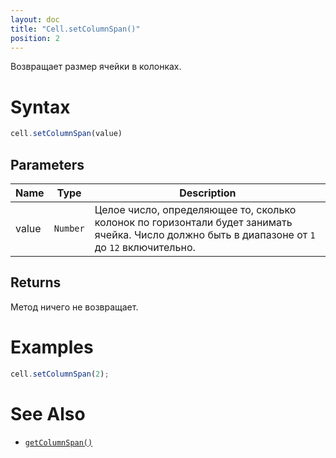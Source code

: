 ```yaml
---
layout: doc
title: "Cell.setColumnSpan()"
position: 2
---
```


Возвращает размер ячейки в колонках.

# Syntax

```js
cell.setColumnSpan(value)
```

## Parameters

|Name|Type|Description|
|----|----|-----------|
|value|`Number`|Целое число, определяющее то, сколько колонок по горизонтали будет занимать ячейка. Число должно быть в диапазоне от `1` до `12` включительно.|

## Returns

Метод ничего не возвращает.

# Examples

```js
cell.setColumnSpan(2);
```

# See Also

* [`getColumnSpan()`](../Cell.getColumnSpan/)
